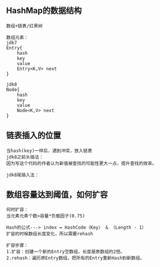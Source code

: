 ## HashMap的数据结构

```
数组+链表/红黑树
```

```
数组元素：
jdk7
Entry{
	hash
	key
	value
	Entry<K,V> next
}

jdk8
Node{
	hash
	key
	value
	Node<K,V> next
}
```

## 链表插入的位置

```
当hash(key)一样后，遇到冲突，放入链表
jdk8之前头插法：
因为写这个代码的作者认为新值被查找的可能性更大一点，提升查找的效率。

jdk8尾插入法：

```

## 数组容量达到阈值，如何扩容

```
何时扩容：
当元素元素个数>容量*负载因子(0.75)
```

```
Hash的公式---> index = HashCode（Key） & （Length - 1）
扩容的时候数组长度变化，所以需要rehash
```

```
扩容步骤：
1.扩容：创建一个新的Entry空数组，长度是原数组的2倍。
2.rehash：遍历原Entry数组，把所有的Entry重新Hash到新数组。
```



